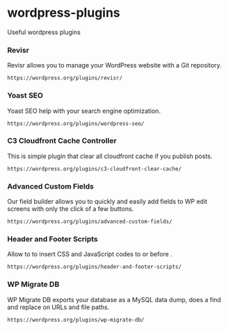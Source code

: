 # wordpress-plugins
Useful wordpress plugins

### Revisr
Revisr allows you to manage your WordPress website with a Git repository.

    https://wordpress.org/plugins/revisr/

### Yoast SEO
Yoast SEO help with your search engine optimization.

    https://wordpress.org/plugins/wordpress-seo/

### C3 Cloudfront Cache Controller
This is simple plugin that clear all cloudfront cache if you publish posts.

    https://wordpress.org/plugins/c3-cloudfront-clear-cache/

### Advanced Custom Fields
Our field builder allows you to quickly and easily add fields to WP edit screens with only the click of a few buttons.

    https://wordpress.org/plugins/advanced-custom-fields/

### Header and Footer Scripts
Allow to to insert CSS and JavaScript codes to <head> or before </body>.

    https://wordpress.org/plugins/header-and-footer-scripts/

### WP Migrate DB
WP Migrate DB exports your database as a MySQL data dump, does a find and replace on URLs and file paths.

    https://wordpress.org/plugins/wp-migrate-db/


